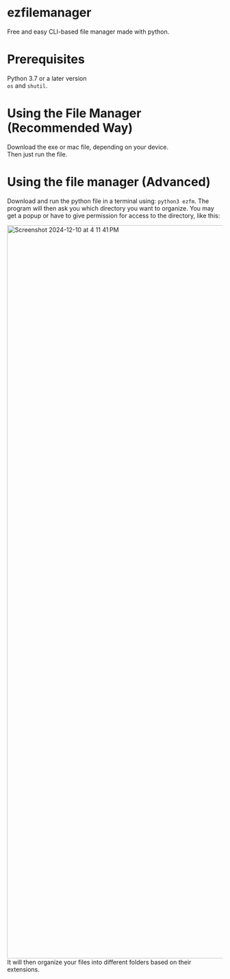 # ezfilemanager
Free and easy CLI-based file manager made with python.
# Prerequisites
Python 3.7 or a later version  
```os``` and ```shutil```.
# Using the File Manager (Recommended Way)
Download the exe or mac file, depending on your device.  
Then just run the file.
# Using the file manager (Advanced)
Download and run the python file in a terminal using:
```python3 ezfm```.
The program will then ask you which directory you want to organize.
You may get a popup or have to give permission for access to the directory, like this:

<img width="1710" alt="Screenshot 2024-12-10 at 4 11 41 PM" src="https://github.com/user-attachments/assets/91a8858f-25f3-49f6-a776-597c00546998">
It will then organize your files into different folders based on their extensions.

